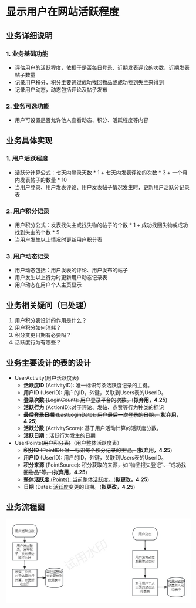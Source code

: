 # 显示用户在网站活跃程度
## 业务详细说明
### 1. 业务基础功能
- 评估用户的活跃程度，依据于是否每日登录、近期发表评论的次数、近期发表帖子数量
- 记录用户积分，积分主要通过成功找回物品或成功找到失主来得到
- 记录用户动态，动态包括评论及帖子发布
### 2. 业务可选功能
- 用户可设置是否允许他人查看动态、积分、活跃程度等内容
## 业务具体实现
### 1. 用户活跃程度
- 活跃分计算公式：七天内登录天数 * 1 + 七天内发表评论的次数 * 3 + 一个月内发表帖子的数量 * 10
- 当用户登录、用户发表评论、用户发表帖子情况发生时，更新用户活跃分记录表
### 2. 用户积分记录
- 用户积分公式：发表找失主或找失物的帖子的个数 * 1 + 成功找回失物或成功找到失主的个数 * 5
- 当用户发生以上情况时更新用户积分表
### 3. 用户动态记录
- 用户动态包括：用户发表的评论、用户发布的帖子
- 用户发生以上行为时更新用户动态记录表
- 用户动态在用户个人主页显示
## 业务相关疑问（已处理）
1. 用户积分表设计的作用是什么？
2. 用户积分如何消耗？
3. 积分变更日期有必要吗？
4. 活跃度行为有哪些？
## 业务主要设计的表的设计
- UserActivity(用户活跃度表)
    - **活跃度ID** (ActivityID): 唯一标识每条活跃度记录的主键。
    - **用户ID** (UserID): 用户的ID，外键，关联到Users表的UserID。
    - ~~**登录次数** (LoginCount): 用户登录平台的次数。~~(**拟弃用，4.25**)
    - **活跃行为** (ActionID):对于评论、发帖、点赞等行为种类的标识
    - ~~**最后登录日期** (LastLoginDate): 用户最后一次登录的日期。~~(**拟弃用，4.25**)
    - **活跃分数** (ActivityScore): 基于用户活动计算的活跃度分数。
    - **活跃日期**：活跃行为发生的日期
- UserPoints~~(用户积分表)~~（用户整体活跃度表）
    - ~~**积分ID** (PointID): 唯一标识每个积分记录的主键。~~(**拟弃用，4.25**)
    - **用户ID** (UserID): 用户的ID，外键，关联到Users表的UserID。
    - ~~**积分来源** (PointSource): 积分获取的来源，如“物品报失登记”、“成功找回物品”等。~~(**拟弃用，4.25**)
    - <u>**整体活跃度** (Points): 当前整体活跃度。</u>(**拟更改，4.25**)
    - **日期** (Date): <u>活跃度</u>变更的日期。(**拟更改，4.25**)

## 业务流程图
![流程图](image/显示用户活跃度流程图.jpg)